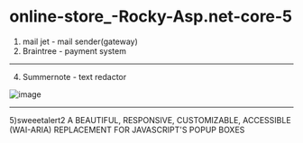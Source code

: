 # online-store_-Rocky-Asp.net-core-5
1) mail jet - mail sender(gateway)
2) Braintree - payment system
_________________________________________________________________________________________________________________________________________________________________________
4) Summernote - text redactor


![image](https://user-images.githubusercontent.com/70452790/197119084-15a466e1-9d98-44e6-8c33-b3bafc45c8af.png)
_________________________________________________________________________________________________________________________________________________________________________
5)sweeetalert2
A BEAUTIFUL, RESPONSIVE, CUSTOMIZABLE, ACCESSIBLE (WAI-ARIA) REPLACEMENT FOR JAVASCRIPT'S POPUP BOXES


